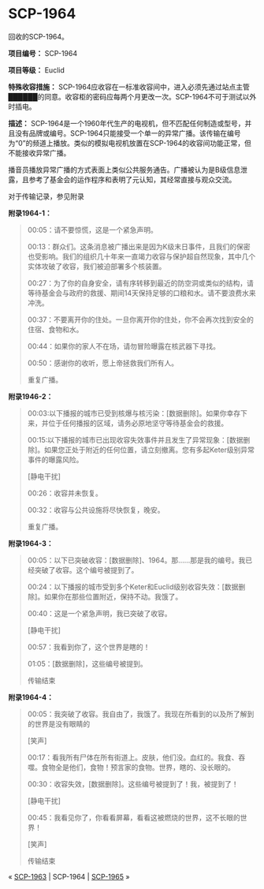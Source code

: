 # SCP-1964
                        




回收的SCP-1964。



**项目编号：** SCP-1964

**项目等级：** Euclid

**特殊收容措施：** SCP-1964应收容在一标准收容间中，进入必须先通过站点主管██████的同意。收容柜的密码应每两个月更改一次。SCP-1964不可于测试以外时插电。

**描述：** SCP-1964是一个1960年代生产的电视机，但不匹配任何制造或型号，并且没有品牌或编号。SCP-1964只能接受一个单一的异常广播。该传输在编号为“0”的频道上播放。类似的模拟电视机放置在SCP-1964的收容间功能正常，但不能接收异常广播。

播音员播放异常广播的方式表面上类似公共服务通告。广播被认为是B级信息泄露，且参考了基金会的运作程序和表明了元认知，其经常直接与观众交流。

对于传输记录，参见附录

**附录1964-1：** 


> 00:05：请不要惊慌，这是一个紧急声明。
> 
> 00:13：群众们。这条消息被广播出来是因为K级末日事件，且我们的保密也受影响。我们的组织几十年来一直竭力收容与保护超自然现象，其中几个实体攻破了收容，我们被迫部署多个核装置。
> 
> 00:27：为了你的自身安全，请有序转移到最近的防空洞或类似的结构，请等待基金会与政府的救援、期间14天保持足够的口粮和水。请不要浪费水来冲洗。
> 
> 00:37：不要离开你的住处。一旦你离开你的住处，你不会再次找到安全的住宿、食物和水。
> 
> 00:44：如果你的家人不在场，请勿冒险曝露在核武器下寻找。
> 
> 00:50：感谢你的收听，愿上帝拯救我们所有人。
> 
> 重复广播。
> 

**附录1946-2：** 


> 00:03:以下播报的城市已受到核爆与核污染：[数据删除]。如果你幸存下来，并位于任何播报的区域，请务必原地坚守等待基金会的救援。
> 
> 00:15:以下播报的城市已出现收容失效事件并且发生了异常现象：[数据删除]。如果您正处于附近的任何位置，请立刻撤离。您有多起Keter级别异常事件的曝露风险。
> 
> [静电干扰]
> 
> 00:26：收容并未恢复。
> 
> 00:32：收容与公共设施将尽快恢复，晚安。
> 
> 重复广播。
> 

**附录1964-3：** 


> 00:05：以下已突破收容：[数据删除]、1964。那……那是我的编号。我已经突破了收容。这个编号被提到了。
> 
> 00:24：以下播报的城市受到多个Keter和Euclid级别收容失效：[数据删除]。如果你在那些位置附近，保持不动。我饿了。
> 
> 00:40：这是一个紧急声明，我已突破了收容。
> 
> [静电干扰]
> 
> 00:57：我看到你了，这个世界是瞎的！
> 
> 01:05：[数据删除]，这些编号被提到。
> 
> 传输结束
> 

**附录1964-4：** 


> 00:05：我突破了收容。我自由了，我饿了。我现在所看到的以及所了解到的世界是没有眼睛的
> 
> [笑声]
> 
> 00:17：看我所有尸体在所有街道上。皮肤，他们没。血红的。我食、吞噬。食物全是他们，食物！预言家的食物。世界，瞎的、没长眼的。
> 
> 00:30：收容失效，[数据删除]。这些编号被提到了！我，被提到了！
> 
> [静电干扰]
> 
> 00:45：我看见你了，你看看屏幕，看看这被燃烧的世界，这不长眼的世界！
> 
> [笑声]
> 
> 传输结束
> 



« <a shape='rect' class='newpage' href='/scp-1963'>SCP-1963</a> | SCP-1964 | [SCP-1965](/scp-1965) »





                    